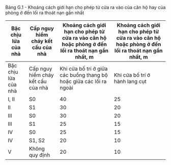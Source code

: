 Bảng G.1 - Khoảng cách giới hạn cho phép từ cửa ra vào của căn hộ hay của phòng ở đến lối ra thoát nạn gần nhất

| Bậc chịu lửa của nhà   | Cấp nguy hiểm cháy kết cấu của nhà   | Khoảng cách giới hạn cho phép từ cửa ra vào căn hộ hoặc phòng ở đến lối ra thoát nạn gần nhất, m   | Khoảng cách giới hạn cho phép từ cửa ra vào căn hộ hoặc phòng ở đến lối ra thoát nạn gần nhất, m   |
|------------------------|--------------------------------------|----------------------------------------------------------------------------------------------------|----------------------------------------------------------------------------------------------------|
| Bậc chịu lửa của nhà   | Cấp nguy hiểm cháy kết cấu của nhà   | Khi cửa bố trí ở giữa các buồng thang bộ hoặc giữa các lối ra ngoài                                | Khi cửa bố trí ở hành lang cụt                                                                     |
| I, II                  | S0                                   | 40                                                                                                 | 25                                                                                                 |
| II                     | S1                                   | 30                                                                                                 | 20                                                                                                 |
| III                    | S0                                   | 30                                                                                                 | 20                                                                                                 |
| III                    | S1                                   | 25                                                                                                 | 15                                                                                                 |
| IV                     | S0                                   | 25                                                                                                 | 15                                                                                                 |
| IV                     | S1, S2                               | 20                                                                                                 | 10                                                                                                 |
| V                      | Không quy định                       | 20                                                                                                 | 10                                                                                                 |